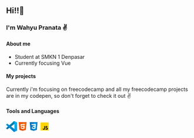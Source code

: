 ## Hi!!:wave:
### I'm Wahyu Pranata :v:
#### About me
* Student at SMKN 1 Denpasar
* Currently focusing Vue
#### My projects
Currently i'm focusing on freecodecamp and all my freecodecamp projects are in my codepen, so don't forget to check it out :v:
#### Tools and Languages
[<img align="left" alt="Visual Studio Code" width="30px" src="icons/vscode.svg" />](https://code.visualstudio.com/)
[<img align="left" alt="HTML" width="30px" src="icons/html.svg" />](https://www.w3.org/html/)
[<img align="left" alt="CSS" width="30px" src="icons/css.svg" />](https://www.w3.org/TR/CSS/#css)
[<img align="left" alt="Javascript" width="30px" src="icons/javascript.svg" />](https://www.ecma-international.org/publications-and-standards/standards/ecma-262/)
